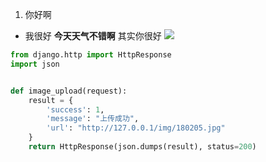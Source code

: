 1. 你好啊
- 我很好
**今天天气不错啊**
其实你很好
![](https://ss0.baidu.com/-Po3dSag_xI4khGko9WTAnF6hhy/image/h%3D300/sign=2aeb4877c2177f3e0f34fa0d40ce3bb9/4afbfbedab64034f83d318c7a4c379310b551dd1.jpg)

```python
from django.http import HttpResponse
import json


def image_upload(request):
    result = {
        'success': 1,
        'message': "上传成功",
        'url': "http://127.0.0.1/img/180205.jpg"
    }
    return HttpResponse(json.dumps(result), status=200)
```

